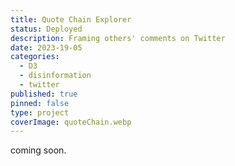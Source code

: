 ```yaml
---
title: Quote Chain Explorer
status: Deployed
description: Framing others' comments on Twitter 
date: 2023-19-05
categories:
  - D3
  - disinformation
  - twitter
published: true
pinned: false
type: project
coverImage: quoteChain.webp
---
```


coming soon.